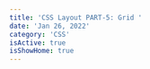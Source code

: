 ```yaml
---
title: 'CSS Layout PART-5: Grid '
date: 'Jan 26, 2022'
category: 'CSS'
isActive: true
isShowHome: true
---
```

